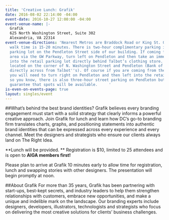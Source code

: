 ```yaml
---
title: 'Creative Lunch: Grafik'
date: 2016-08-02 22:14:00 -04:00
event-date: 2016-10-27 12:00:00 -04:00
event-venue-name: |-
  Grafik
  625 North Washington Street, Suite 302
  Alexandria, VA 22314
event-venue-directions: 'Nearest Metros are Braddock Road or King St. Old Town. Estimated
  walk time is 15-20 minutes. There is two-hour complimentary parking in the retail
  parking lot on the Pendleton Street side of our building. If coming from the DC/Arlington
  area via the GW Parkway, turn left on Pendleton and then take an immediate left
  into the retail parking lot directly behind Talbot’s clothing store. Talbot''s is
  located on the corner of N. Washington Street and Pendleton (Bank of America is
  directly across from Talbot''s). Of course if you are coming from the opposite direction
  you will need to turn right on Pendleton and then left into the retail lot. Just
  so you know, there is also three-hour street parking on Pendleton but there is no
  guarantee that spots will be available.     '
is-even-on-events-page: true
layout: singles/event
---
```


##What’s behind the best brand identities? 
Grafik believes every branding engagement must start with a solid strategy that clearly informs a powerful creative approach. Join Grafik for lunch and learn how DC’s go-to branding firm translates charts, graphs, and positioning statements into authentic brand identities that can be expressed across every experience and every channel. Meet the designers and strategists who ensure our clients always land on The Right Idea.

**Lunch will be provided. ** Registration is $10, limited to 25 attendees and is open to **AIGA members first!**

Please plan to arrive at Grafik 10 minutes early to allow time for registration, lunch and swapping stories with other designers. The presentation will begin promptly at noon.
  
##About Grafik
For more than 35 years, Grafik has been partnering with start-ups, best-kept secrets, and industry leaders to help them strengthen relationships with customers, embrace new opportunities, and make a unique and indelible mark on the landscape. Our branding experts include designers, developers, illustrators, technologists and strategists who focus on delivering the most creative solutions for clients’ business challenges.